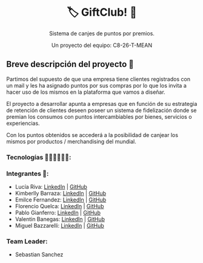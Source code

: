 <h1 align = "center">🏷️ GiftClub! 🎁</h1>
<p align = "center">Sistema de canjes de puntos por premios. </p>
<p align = "center">Un proyecto del equipo:  C8-26-T-MEAN</p>

<h2>Breve descripción del proyecto 📜 </h2>

Partimos del supuesto de que una empresa tiene clientes registrados con un mail y les ha asignado puntos por sus compras por lo que los invita a hacer uso de los mismos en la plataforma que vamos a diseñar.

El proyecto a desarrollar apunta a empresas que en función de su estrategia de retención de clientes deseen poseer un sistema de fidelización donde se premian los consumos con puntos intercambiables por bienes, servicios o experiencias.

Con los puntos obtenidos se accederá a la posibilidad de canjear los mismos por productos / merchandising del mundial.

### Tecnologías 👩🏻‍💻👨🏽‍💻:

### Integrantes 🚀: 
* Lucía Riva: [LinkedIn](https://www.linkedin.com/in/lucia-riva) | [GitHub](https://github.com/LuciaRiva)
* Kimberlly Barraza: [LinkedIn](https://pe.linkedin.com/in/kimberllynbarrazat/es) | [GitHub](https://github.com/KNBT)
* Emilce Fernandez: [LinkedIn](https://www.linkedin.com/in/emilcefernandez) | [GitHub](https://github.com/EmilceF)
* Florencio Quelca: [LinkedIn](https://www.linkedin.com/in/florencio-quelca-mamani-8741ba84/) | [GitHub](https://github.com/FlorencioQuelca)
* Pablo Gianferro: [LinkedIn](https://www.linkedin.com/in/pablo-gianferro/) | [GitHub](https://github.com/pgianferro)
* Valentin Banegas: [LinkedIn](https://www.linkedin.com/in/valentin-banegas-27415b218/) | [GitHub](https://github.com/ValenUNPL)
* Miguel Bazzarelli: [LinkedIn](http://linkedin.com/in/miguel-ernesto-bazzarelli-8b5029247) | [GitHub](https://github.com/Migbazz)

### Team Leader:
* Sebastian Sanchez  
